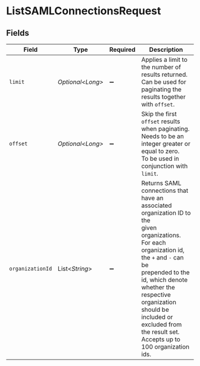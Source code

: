 # ListSAMLConnectionsRequest


## Fields

| Field                                                                                                                                                                                                                                                                                                       | Type                                                                                                                                                                                                                                                                                                        | Required                                                                                                                                                                                                                                                                                                    | Description                                                                                                                                                                                                                                                                                                 |
| ----------------------------------------------------------------------------------------------------------------------------------------------------------------------------------------------------------------------------------------------------------------------------------------------------------- | ----------------------------------------------------------------------------------------------------------------------------------------------------------------------------------------------------------------------------------------------------------------------------------------------------------- | ----------------------------------------------------------------------------------------------------------------------------------------------------------------------------------------------------------------------------------------------------------------------------------------------------------- | ----------------------------------------------------------------------------------------------------------------------------------------------------------------------------------------------------------------------------------------------------------------------------------------------------------- |
| `limit`                                                                                                                                                                                                                                                                                                     | *Optional\<Long>*                                                                                                                                                                                                                                                                                           | :heavy_minus_sign:                                                                                                                                                                                                                                                                                          | Applies a limit to the number of results returned.<br/>Can be used for paginating the results together with `offset`.                                                                                                                                                                                       |
| `offset`                                                                                                                                                                                                                                                                                                    | *Optional\<Long>*                                                                                                                                                                                                                                                                                           | :heavy_minus_sign:                                                                                                                                                                                                                                                                                          | Skip the first `offset` results when paginating.<br/>Needs to be an integer greater or equal to zero.<br/>To be used in conjunction with `limit`.                                                                                                                                                           |
| `organizationId`                                                                                                                                                                                                                                                                                            | List\<*String*>                                                                                                                                                                                                                                                                                             | :heavy_minus_sign:                                                                                                                                                                                                                                                                                          | Returns SAML connections that have an associated organization ID to the<br/>given organizations.<br/>For each organization id, the `+` and `-` can be<br/>prepended to the id, which denote whether the<br/>respective organization should be included or<br/>excluded from the result set.<br/>Accepts up to 100 organization ids. |